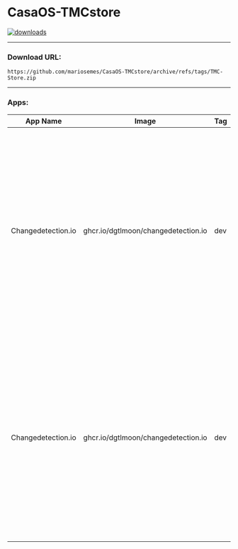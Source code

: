 # CasaOS-TMCstore
[![downloads](https://img.shields.io/github/downloads/mariosemes/CasaOS-TMCstore/total)](https://img.shields.io/github/downloads/mariosemes/CasaOS-TMCstore/total)

---

### Download URL:

    https://github.com/mariosemes/CasaOS-TMCstore/archive/refs/tags/TMC-Store.zip
 
---

### Apps:

| App Name | Image | Tag | Description |
| --- | --- | --- | --- |
| Changedetection.io | ghcr.io/dgtlmoon/changedetection.io | dev | From simply monitoring website pages that have a change (such as watching prices, restock notification), to deep inspection such as PDF text support, JSON and XML monitoring and extensive text triggers. |\n| ChatPad AI | ghcr.io/deiucanta/chatpad | latest | Free and open-source software that provides a user-friendly system for interacting with ChatGPT. |\n| Ghost | ghost | latest | Free and open-source blogging platform. |\n| Nextcloud | crazymax/nextcloud | latest | Nextcloud Docker image with advanced features. More info can be found here https://github.com/crazy-max/docker-nextcloud/tree/master |\n
| Changedetection.io | ghcr.io/dgtlmoon/changedetection.io | dev | From simply monitoring website pages that have a change (such as watching prices, restock notification), to deep inspection such as PDF text support, JSON and XML monitoring and extensive text triggers. |__| ChatPad AI | ghcr.io/deiucanta/chatpad | latest | Free and open-source software that provides a user-friendly system for interacting with ChatGPT. |__| Ghost | ghost | latest | Free and open-source blogging platform. |__| Nextcloud | crazymax/nextcloud | latest | Nextcloud Docker image with advanced features. More info can be found here https://github.com/crazy-max/docker-nextcloud/tree/master |__
